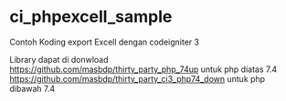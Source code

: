 # ci_phpexcell_sample
Contoh Koding export Excell dengan codeigniter 3

Library dapat di donwload 
https://github.com/masbdp/thirty_party_php_74up untuk php diatas 7.4
https://github.com/masbdp/thirty_party_ci3_php74_down untuk php dibawah 7.4
